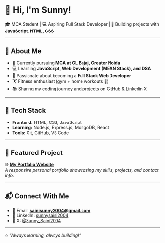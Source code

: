 # 👋 Hi, I'm Sunny!  

🎓 MCA Student | 💻 Aspiring Full Stack Developer | 🚀 Building projects with **JavaScript, HTML, CSS**  

---

## 🌟 About Me  
- 🏫 Currently pursuing **MCA at GL Bajaj, Greater Noida**  
- 💻 Learning **JavaScript, Web Development (MEAN Stack), and DSA**  
- 🌱 Passionate about becoming a **Full Stack Web Developer**  
- 🏋️ Fitness enthusiast (gym + home workouts 💪)  
- 📚 Sharing my coding journey and projects on GitHub & Linkedin X

---

## 🚀 Tech Stack  
- **Frontend:** HTML, CSS, JavaScript  
- **Learning:** Node.js, Express.js, MongoDB, React  
- **Tools:** Git, GitHub, VS Code  

---

## 📂 Featured Project  
🌐 **[My Portfolio Website](https://sunnysaini2004.github.io/sunnysainiPortfolio/)**  
_A responsive personal portfolio showcasing my skills, projects, and contact info._  

---

## 📬 Connect With Me  
- 📧 Email: **sainisunny2004@gmail.com**  
- 💼 LinkedIn: [sunnysaini2004](https://www.linkedin.com/in/sunnysaini2004/)  
- 📸 X: [@Sunny_Saini2004](https://x.com/Sunny_Saini2004)  

---

⭐ _“Always learning, always building!”_  
